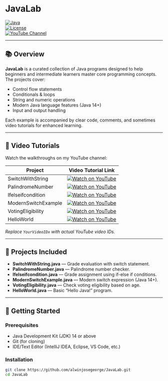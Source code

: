 # JavaLab

[![Java](https://img.shields.io/badge/Language-Java-blue?logo=java&style=flat-square)](https://www.java.com/)  
[![License](https://img.shields.io/badge/License-MIT-green?style=flat-square)](LICENSE)  
[![YouTube Channel](https://img.shields.io/badge/YouTube-AlwinJoseGeorge-red?style=flat-square&logo=youtube)](https://www.youtube.com/channel/YourChannelID)

---

## 📚 Overview

**JavaLab** is a curated collection of Java programs designed to help beginners and intermediate learners master core programming concepts. The projects cover:

- Control flow statements
- Conditionals & loops
- String and numeric operations
- Modern Java language features (Java 14+)
- Input and output handling

Each example is accompanied by clear code, comments, and sometimes video tutorials for enhanced learning.

---

## 🎥 Video Tutorials

Watch the walkthroughs on my YouTube channel:

| Project                   | Video Tutorial Link                                      |
|---------------------------|---------------------------------------------------------|
| SwitchWithString          | [![Watch on YouTube](https://img.shields.io/badge/Watch-SwitchWithString-red?logo=youtube&style=flat-square)](https://youtu.be/YourVideoID1) |
| PalindromeNumber          | [![Watch on YouTube](https://img.shields.io/badge/Watch-PalindromeNumber-red?logo=youtube&style=flat-square)](https://youtu.be/YourVideoID2) |
| Ifelseifcondition         | [![Watch on YouTube](https://img.shields.io/badge/Watch-IfElseCondition-red?logo=youtube&style=flat-square)](https://youtu.be/YourVideoID3) |
| ModernSwitchExample       | [![Watch on YouTube](https://img.shields.io/badge/Watch-ModernSwitch-red?logo=youtube&style=flat-square)](https://youtu.be/YourVideoID4) |
| VotingEligibility         | [![Watch on YouTube](https://img.shields.io/badge/Watch-VotingEligibility-red?logo=youtube&style=flat-square)](https://youtu.be/YourVideoID5) |
| HelloWorld                | [![Watch on YouTube](https://img.shields.io/badge/Watch-HelloWorld-red?logo=youtube&style=flat-square)](https://youtu.be/YourVideoID6) |

*Replace `YourVideoIDx` with actual YouTube video IDs.*

---

## 📂 Projects Included

- **SwitchWithString.java** — Grade evaluation with switch statement.
- **PalindromeNumber.java** — Palindrome number checker.
- **Ifelseifcondition.java** — Grade assignment using if-else if conditions.
- **ModernSwitchExample.java** — Modern switch expression (Java 14+).
- **VotingEligibility.java** — Check voting eligibility based on age.
- **HelloWorld.java** — Basic “Hello Java!” program.

---

## 🚀 Getting Started

### Prerequisites

- Java Development Kit (JDK) 14 or above
- Git (for cloning)
- IDE/Text Editor (IntelliJ IDEA, Eclipse, VS Code, etc.)

### Installation

```bash
git clone https://github.com/alwinjosegeorge/JavaLab.git
cd JavaLab
